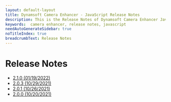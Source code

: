```yaml
---
layout: default-layout
title: Dynamsoft Camera Enhancer - JavaScript Release Notes
description: This is the Release Notes of Dynamsoft Camera Enhancer JavaScript SDK.
keywords:  camera enhancer, release notes, javascript
needAutoGenerateSidebar: true
noTitleIndex: true
breadcrumbText: Release Notes
---
```


# Release Notes
* [2.1.0 (01/19/2022)](release-notes-2.x.md/#210-01192022)
* [2.0.3 (10/29/2021)](release-notes-2.x.md/#203-10292021)
* [2.0.1 (10/26/2021)](release-notes-2.x.md/#201-10262021)
* [2.0.0 (10/20/2021)](release-notes-2.x.md/#200-10202021)

